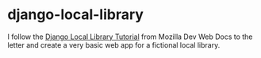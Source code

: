 # django-local-library
I follow the [Django Local Library Tutorial](https://developer.mozilla.org/en-US/docs/Learn/Server-side/Django/Tutorial_local_library_website) from Mozilla Dev Web Docs to the letter and create a very basic web app for a fictional local library.
